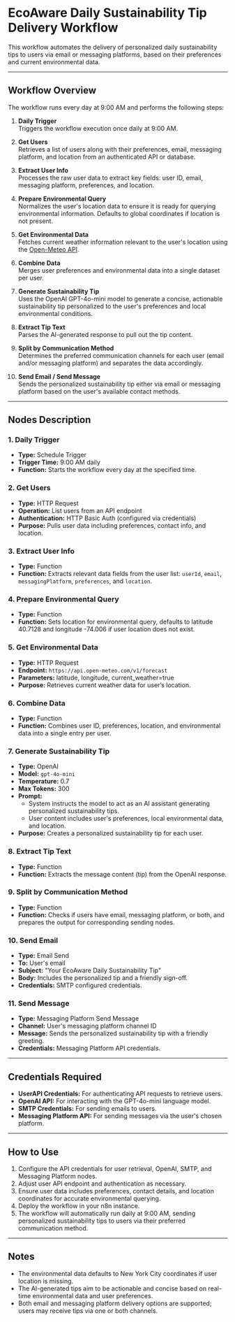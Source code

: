 # EcoAware Daily Sustainability Tip Delivery Workflow

This workflow automates the delivery of personalized daily sustainability tips to users via email or messaging platforms, based on their preferences and current environmental data.

---

## Workflow Overview

The workflow runs every day at 9:00 AM and performs the following steps:

1. **Daily Trigger**  
   Triggers the workflow execution once daily at 9:00 AM.

2. **Get Users**  
   Retrieves a list of users along with their preferences, email, messaging platform, and location from an authenticated API or database.

3. **Extract User Info**  
   Processes the raw user data to extract key fields: user ID, email, messaging platform, preferences, and location.

4. **Prepare Environmental Query**  
   Normalizes the user's location data to ensure it is ready for querying environmental information. Defaults to global coordinates if location is not present.

5. **Get Environmental Data**  
   Fetches current weather information relevant to the user's location using the [Open-Meteo API](https://open-meteo.com/).

6. **Combine Data**  
   Merges user preferences and environmental data into a single dataset per user.

7. **Generate Sustainability Tip**  
   Uses the OpenAI GPT-4o-mini model to generate a concise, actionable sustainability tip personalized to the user's preferences and local environmental conditions.

8. **Extract Tip Text**  
   Parses the AI-generated response to pull out the tip content.

9. **Split by Communication Method**  
   Determines the preferred communication channels for each user (email and/or messaging platform) and separates the data accordingly.

10. **Send Email / Send Message**  
    Sends the personalized sustainability tip either via email or messaging platform based on the user's available contact methods.

---

## Nodes Description

### 1. Daily Trigger  
- **Type:** Schedule Trigger  
- **Trigger Time:** 9:00 AM daily  
- **Function:** Starts the workflow every day at the specified time.

### 2. Get Users  
- **Type:** HTTP Request  
- **Operation:** List users from an API endpoint  
- **Authentication:** HTTP Basic Auth (configured via credentials)  
- **Purpose:** Pulls user data including preferences, contact info, and location.

### 3. Extract User Info  
- **Type:** Function  
- **Function:** Extracts relevant data fields from the user list: `userId`, `email`, `messagingPlatform`, `preferences`, and `location`.

### 4. Prepare Environmental Query  
- **Type:** Function  
- **Function:** Sets location for environmental query, defaults to latitude 40.7128 and longitude -74.006 if user location does not exist.

### 5. Get Environmental Data  
- **Type:** HTTP Request  
- **Endpoint:** `https://api.open-meteo.com/v1/forecast`  
- **Parameters:** latitude, longitude, current_weather=true  
- **Purpose:** Retrieves current weather data for user’s location.

### 6. Combine Data  
- **Type:** Function  
- **Function:** Combines user ID, preferences, location, and environmental data into a single entry per user.

### 7. Generate Sustainability Tip  
- **Type:** OpenAI  
- **Model:** `gpt-4o-mini`  
- **Temperature:** 0.7  
- **Max Tokens:** 300  
- **Prompt:**  
  - System instructs the model to act as an AI assistant generating personalized sustainability tips.  
  - User content includes user's preferences, local environmental data, and location.  
- **Purpose:** Creates a personalized sustainability tip for each user.

### 8. Extract Tip Text  
- **Type:** Function  
- **Function:** Extracts the message content (tip) from the OpenAI response.

### 9. Split by Communication Method  
- **Type:** Function  
- **Function:** Checks if users have email, messaging platform, or both, and prepares the output for corresponding sending nodes.

### 10. Send Email  
- **Type:** Email Send  
- **To:** User's email  
- **Subject:** "Your EcoAware Daily Sustainability Tip"  
- **Body:** Includes the personalized tip and a friendly sign-off.  
- **Credentials:** SMTP configured credentials.

### 11. Send Message  
- **Type:** Messaging Platform Send Message  
- **Channel:** User's messaging platform channel ID  
- **Message:** Sends the personalized sustainability tip with a friendly greeting.  
- **Credentials:** Messaging Platform API credentials.

---

## Credentials Required

- **UserAPI Credentials:** For authenticating API requests to retrieve users.  
- **OpenAI API:** For interacting with the GPT-4o-mini language model.  
- **SMTP Credentials:** For sending emails to users.  
- **Messaging Platform API:** For sending messages via the user's chosen platform.

---

## How to Use

1. Configure the API credentials for user retrieval, OpenAI, SMTP, and Messaging Platform nodes.  
2. Adjust user API endpoint and authentication as necessary.  
3. Ensure user data includes preferences, contact details, and location coordinates for accurate environmental querying.  
4. Deploy the workflow in your n8n instance.  
5. The workflow will automatically run daily at 9:00 AM, sending personalized sustainability tips to users via their preferred communication method.

---

## Notes

- The environmental data defaults to New York City coordinates if user location is missing.  
- The AI-generated tips aim to be actionable and concise based on real-time environmental data and user preferences.  
- Both email and messaging platform delivery options are supported; users may receive tips via one or both channels.